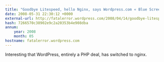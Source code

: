 ```yaml
---
title: "Goodbye Litespeed, hello Nginx, says Wordpress.com « Blue Screen Of Duds"
date: 2008-05-31 22:30:12 +0000
external-url: http://fatalerror.wordpress.com/2008/04/14/goodbye-litespeed-hello-nginx-wordpresscom/
hash: 7266570c38902e9c2a20353b4e908dba
annum:
    year: 2008
    month: 05
hostname: fatalerror.wordpress.com
---
```


Interesting that WordPress, entirely a PHP deal, has switched to nginx. 
